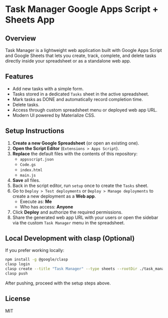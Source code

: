 # Task Manager Google Apps Script + Sheets App

## Overview

Task Manager is a lightweight web application built with Google Apps Script and Google Sheets that lets you create, track, complete, and delete tasks directly inside your spreadsheet or as a standalone web app.

## Features

- Add new tasks with a simple form.
- Tasks stored in a dedicated `Tasks` sheet in the active spreadsheet.
- Mark tasks as DONE and automatically record completion time.
- Delete tasks.
- Access through custom spreadsheet menu or deployed web app URL.
- Modern UI powered by Materialize CSS.

## Setup Instructions

1. **Create a new Google Spreadsheet** (or open an existing one).
2. **Open the Script Editor** (`Extensions > Apps Script`).
3. **Replace** the default files with the contents of this repository:
   - `appsscript.json`
   - `Code.gs`
   - `index.html`
   - `main.js`
4. **Save** all files.
5. Back in the script editor, run `setup` once to create the `Tasks` sheet.
6. Go to `Deploy > Test deployments` or `Deploy > Manage deployments` to create a new deployment as a **Web app**.
   - Execute as: **Me**
   - Who has access: **Anyone**
7. Click **Deploy** and authorize the required permissions.
8. Share the generated web app URL with your users or open the sidebar via the custom `Task Manager` menu in the spreadsheet.

## Local Development with clasp (Optional)

If you prefer working locally:

```bash
npm install -g @google/clasp
clasp login
clasp create --title "Task Manager" --type sheets --rootDir ./task_manager
clasp push
```

After pushing, proceed with the setup steps above.

## License

MIT